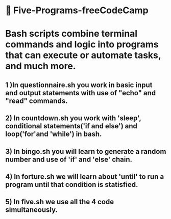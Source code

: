 # 📖 Five-Programs-freeCodeCamp

# Bash scripts combine terminal commands and logic into programs that can execute or automate tasks, and much more.

## 1 )In questionnaire.sh you work in basic input and output statements with use of "echo" and "read" commands.

## 2) In countdown.sh you work with 'sleep', conditional statements('if and else') and loop('for'and 'while') in bash.

## 3) In bingo.sh you will learn to generate a random number and use of 'if' and 'else' chain.

## 4) In forture.sh we will learn about 'until' to run a program until that condition is statisfied.

## 5) In five.sh we use all the 4 code simultaneously.



